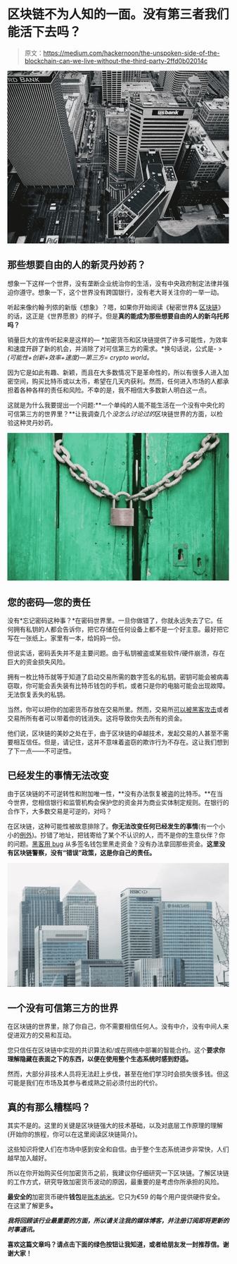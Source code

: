 # 区块链不为人知的一面。没有第三者我们能活下去吗？

> 原文：<https://medium.com/hackernoon/the-unspoken-side-of-the-blockchain-can-we-live-without-the-third-party-2ffd0b02014c>

![](img/792ca9f2378e2119a0d56801353e8ff3.png)

## 那些想要自由的人的新灵丹妙药？

想象一下这样一个世界，没有垄断企业统治你的生活，没有中央政府制定法律并强迫你遵守。想象一下，这个世界没有跨国银行，没有老大哥关注你的一举一动。

听起来像约翰·列侬的新版《想象》？嗯，如果你开始阅读《秘密世界& [区块链](https://hackernoon.com/tagged/blockchain)》的话，这正是《世界愿景》的样子。但是**真的能成为那些想要自由的人的新乌托邦吗？**

销量巨大的宣传听起来是这样的— *加密货币和区块链提供了许多可能性，为效率和速度开辟了新的机会，并消除了对可信第三方的需求。*换句话说，公式是- > *(可能性+创新+效率+速度)—第三方= crypto world。*

因为它是如此有趣、新颖，而且在大多数情况下是革命性的，所以有很多人进入加密空间，购买比特币或以太币，希望在几天内获利。然而，任何进入市场的人都承担着各种各样的责任和风险。不幸的是，我不相信大多数新人明白这一点。

这就是为什么我要提出一个问题:**一个单纯的人能不能生活在一个没有中央化的可信第三方的世界里？**让我调查几个*没怎么讨论过的*区块链世界的方面，以检验这种灵丹妙药。

![](img/195cf23bd886bf13c141b78df55df9f1.png)

## 您的密码—您的责任

没有*忘记密码这种事？*在密码世界里。一旦你做错了，你就永远失去了它。任何拥有私钥的人都会告诉你，把它存储在任何设备上都不是一个好主意。最好把它写在一张纸上。家里有一本，给妈妈一份。

但说实话，密码丢失并不是主要问题。由于私钥被盗或某些软件/硬件崩溃，存在巨大的资金损失风险。

拥有一枚比特币就等于知道了启动交易所需的数字签名的私钥。密钥可能会被病毒窃取，你可能会丢失装有比特币钱包的手机，或者只是你的电脑可能会出现故障。无法恢复丢失的私钥。

当然，你可以把你的加密货币存放在交易所里。然而，交易所[可以被黑客攻击](http://thehackernews.com/2017/07/bitcoin-ethereum-cryptocurrency-exchange.html)或者交易所所有者可以带着你的钱消失。这将导致你失去所有的资金。

他们说，区块链的美妙之处在于，由于区块链的卓越技术，发起交易的人甚至不需要相互信任。但是，请记住，这并不意味着盗窃的欺诈行为不存在。这让我们想到了下一点——不可逆性。

## 已经发生的事情无法改变

由于区块链的不可逆转性和附加唯一性，**没有办法恢复被盗的比特币。**在当今世界，您相信银行和监管机构会保护您的资金并为商业实体制定规则。在银行的合作下，大多数交易是可逆的，对吗？

在区块链，这种可能性被故意排除了。**你无法改变任何已经发生的事情**(有一个小小的[例外](http://www.investopedia.com/terms/1/51-attack.asp))。抄错了地址，把钱寄给了某个不认识的人，而不是你的生意伙伴？你的问题。[黑客用 bug](https://news.bitcoin.com/ethereums-parity-client-users-lose-millions-multi-sig-hack/) 从多签名钱包里黑走资金？没有办法拿回那些资金。**这里没有区块链警察，没有“错误”政策，这是你自己的责任。**

![](img/4d6a64da608637a7168b217e24cac2fd.png)

## 一个没有可信第三方的世界

在区块链的世界里，除了你自己，你不需要相信任何人。没有中介，没有中间人来促进双方的交易和互动。

您只信任在区块链中实现的共识算法和/或在网络中部署的智能合约。这个**要求你理解隐藏在表面之下的东西，以便在使用整个生态系统时感到舒适。**

然而，大部分非技术人员将无法赶上步伐，甚至在他们学习时会损失很多钱。但这可能是我们在市场及其参与者成熟之前必须付出的代价。

## 真的有那么糟糕吗？

其实不是的。这里的关键是区块链强大的技术基础，以及对底层工作原理的理解(开始你的旅程，你可以在这里阅读区块链简介)。

这些知识将使人们在市场中感到安全和自信。由于整个生态系统进步非常快，人们越早加入越好。

所以在你开始购买任何加密货币之前，我建议你仔细研究一下区块链。了解区块链的工作方式，研究导致加密货币波动的原因，最重要的是考虑你所承担的风险。

**最安全的**加密货币硬件**钱包**是[账本纳米](https://www.ledger.com/collections/all-products?r=397c335e147c)。它只为€59 的每个用户提供硬件安全。在这里了解更多[](https://www.ledger.com/collections/all-products?r=397c335e147c)****。****

***我将回顾该行业最重要的方面，所以请关注我的媒体博客，并注册订阅即将更新的时事通讯。***

****喜欢这篇文章吗？请点击下面的绿色按钮让我知道，或者给朋友发一封推荐信。谢谢大家！****